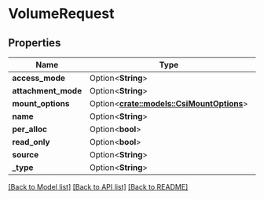 # VolumeRequest

## Properties

Name | Type | Description | Notes
------------ | ------------- | ------------- | -------------
**access_mode** | Option<**String**> |  | [optional]
**attachment_mode** | Option<**String**> |  | [optional]
**mount_options** | Option<[**crate::models::CsiMountOptions**](CSIMountOptions.md)> |  | [optional]
**name** | Option<**String**> |  | [optional]
**per_alloc** | Option<**bool**> |  | [optional]
**read_only** | Option<**bool**> |  | [optional]
**source** | Option<**String**> |  | [optional]
**_type** | Option<**String**> |  | [optional]

[[Back to Model list]](../README.md#documentation-for-models) [[Back to API list]](../README.md#documentation-for-api-endpoints) [[Back to README]](../README.md)


